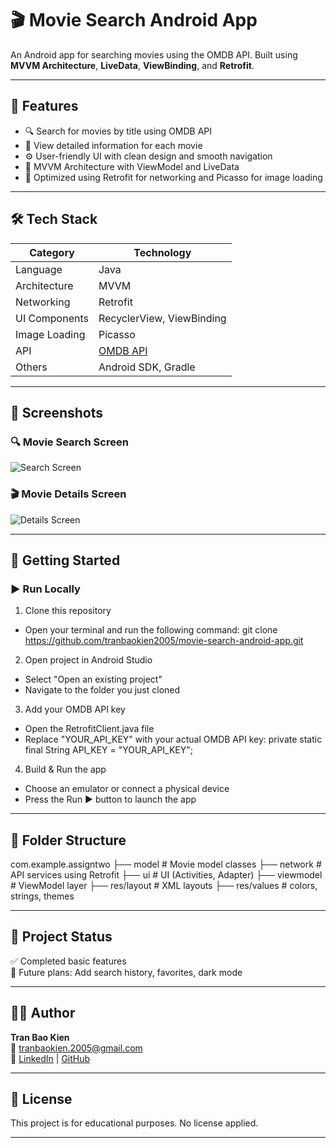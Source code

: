 # 🎬 Movie Search Android App

An Android app for searching movies using the OMDB API. Built using **MVVM Architecture**, **LiveData**, **ViewBinding**, and **Retrofit**.

---

## 📱 Features

- 🔍 Search for movies by title using OMDB API
- 📄 View detailed information for each movie
- ⚙️ User-friendly UI with clean design and smooth navigation
- 🧱 MVVM Architecture with ViewModel and LiveData
- 🚀 Optimized using Retrofit for networking and Picasso for image loading

---

## 🛠️ Tech Stack

| Category         | Technology                                      |
|------------------|--------------------------------------------------|
| Language         | Java                                             |
| Architecture     | MVVM                                             |
| Networking       | Retrofit                                         |
| UI Components    | RecyclerView, ViewBinding                       |
| Image Loading    | Picasso                                          |
| API              | [OMDB API](https://www.omdbapi.com/)            |
| Others           | Android SDK, Gradle                             |

---

## 📸 Screenshots

### 🔍 Movie Search Screen  
![Search Screen](https://github.com/user-attachments/assets/776d2011-9a7e-424f-aaaf-7cad9ebdec09)

### 🎬 Movie Details Screen  
![Details Screen](https://github.com/user-attachments/assets/f97bd13c-64b6-46a2-84d2-68f443572dcd)

---

## 🚀 Getting Started

### ▶️ Run Locally

1. Clone this repository
- Open your terminal and run the following command:
  git clone https://github.com/tranbaokien2005/movie-search-android-app.git

2. Open project in Android Studio
- Select "Open an existing project"
- Navigate to the folder you just cloned

3. Add your OMDB API key
- Open the RetrofitClient.java file
- Replace "YOUR_API_KEY" with your actual OMDB API key:
  private static final String API_KEY = "YOUR_API_KEY";

4. Build & Run the app
- Choose an emulator or connect a physical device
- Press the Run ▶️ button to launch the app

---

## 🧠 Folder Structure
com.example.assigntwo
├── model # Movie model classes
├── network # API services using Retrofit
├── ui # UI (Activities, Adapter)
├── viewmodel # ViewModel layer
├── res/layout # XML layouts
├── res/values # colors, strings, themes

---

## 📌 Project Status

✅ Completed basic features  
🎯 Future plans: Add search history, favorites, dark mode

---

## 🙋‍♂️ Author

**Tran Bao Kien**  
📧 tranbaokien.2005@gmail.com  
🔗 [LinkedIn](www.linkedin.com/in/bao-kien-tran) | [GitHub](https://github.com/tranbaokien2005)

---

## 📄 License

This project is for educational purposes. No license applied.


---
